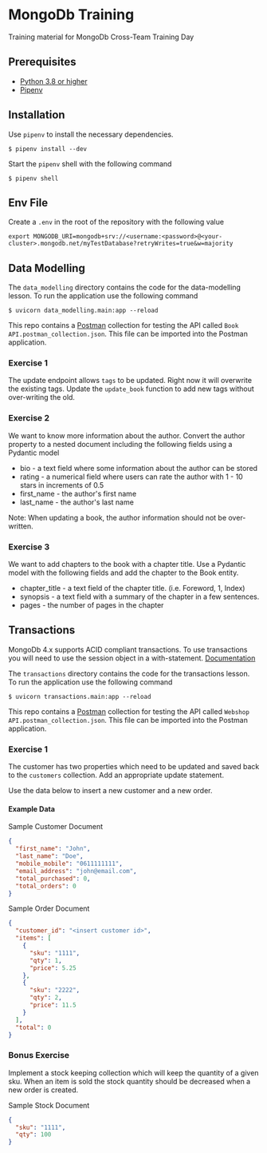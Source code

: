# MongoDb Training

Training material for MongoDb Cross-Team Training Day

## Prerequisites

- [Python 3.8 or higher](https://www.python.org/downloads/release/python-380/)
- [Pipenv](https://pipenv.pypa.io/en/latest/)

## Installation

Use `pipenv` to install the necessary dependencies.

```shell
$ pipenv install --dev
```

Start the `pipenv` shell with the following command

```shell
$ pipenv shell
```

## Env File

Create a `.env` in the root of the repository with the following value

```
export MONGODB_URI=mongodb+srv://<username:<password>@<your-cluster>.mongodb.net/myTestDatabase?retryWrites=true&w=majority
```

## Data Modelling

The `data_modelling` directory contains the code for the data-modelling lesson. To run the application
use the following command

```shell
$ uvicorn data_modelling.main:app --reload
```

This repo contains a [Postman](https://www.postman.com/downloads/) collection for testing the API called `Book API.postman_collection.json`.
This file can be imported into the Postman application.

### Exercise 1

The update endpoint allows `tags` to be updated. Right now it will overwrite the existing tags.
Update the `update_book` function to add new tags without over-writing the old.

### Exercise 2

We want to know more information about the author. Convert the author property to a nested document including
the following fields using a Pydantic model

- bio - a text field where some information about the author can be stored
- rating - a numerical field where users can rate the author with 1 - 10 stars in increments of 0.5
- first_name - the author's first name
- last_name - the author's last name

Note: When updating a book, the author information should not be over-written.

### Exercise 3

We want to add chapters to the book with a chapter title. Use a Pydantic model with the following fields and add the
chapter to the Book entity.

- chapter_title - a text field of the chapter title. (i.e. Foreword, 1, Index)
- synopsis - a text field with a summary of the chapter in a few sentences.
- pages - the number of pages in the chapter

## Transactions

MongoDb 4.x supports ACID compliant transactions. To use transactions you will need to use the session object
in a with-statement. [Documentation](https://pymongo.readthedocs.io/en/stable/api/pymongo/client_session.html#transactions)

The `transactions` directory contains the code for the transactions lesson. To run the application
use the following command

```shell
$ uvicorn transactions.main:app --reload
```

This repo contains a [Postman](https://www.postman.com/downloads/) collection for testing the API called `Webshop API.postman_collection.json`.
This file can be imported into the Postman application.

### Exercise 1

The customer has two properties which need to be updated and saved back to the `customers` collection. Add an appropriate
update statement.

Use the data below to insert a new customer and a new order.

#### Example Data

Sample Customer Document

```json
{
  "first_name": "John",
  "last_name": "Doe",
  "mobile_mobile": "0611111111",
  "email_address": "john@email.com",
  "total_purchased": 0,
  "total_orders": 0
}
```

Sample Order Document

```json
{
  "customer_id": "<insert customer id>",
  "items": [
    {
      "sku": "1111",
      "qty": 1,
      "price": 5.25
    },
    {
      "sku": "2222",
      "qty": 2,
      "price": 11.5
    }
  ],
  "total": 0
}
```

### Bonus Exercise

Implement a stock keeping collection which will keep the quantity of a given sku.
When an item is sold the stock quantity should be decreased when a new order is created.

Sample Stock Document

```json
{
  "sku": "1111",
  "qty": 100
}
```
